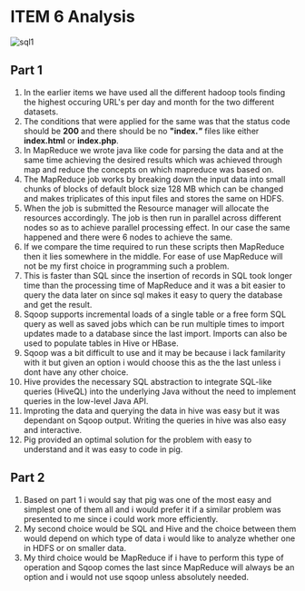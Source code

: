 # **ITEM 6 Analysis**
![sql1](https://github.com/illinoistech-itm/knaik3/blob/master/images/Screenshots/Week13/item6/1.JPG)
## Part 1
1. In the earlier items we have used all the different hadoop tools finding the highest occuring URL's per day and month for the two different datasets.
2. The conditions that were applied for the same was that the status code should be **200** and there should be no 
   **"index.*"*** files like either **index.html** or **index.php**.
3. In MapReduce we wrote java like code for parsing the data and at the same time achieving the desired results which was achieved through map and reduce the concepts on which mapreduce was based on.
4. The MapReduce job works by breaking down the input data into small chunks of blocks of default block size 128 MB which can be changed and makes triplicates of this input files and stores the same on HDFS.
5. When the job is submitted the Resource manager will allocate the resources accordingly. The job is then run in parallel across different nodes so as to achieve parallel processing effect. In our case the same happened and there were 6 nodes to achieve the same.
6. If we compare the time required to run these scripts then MapReduce then it lies somewhere in the middle. For ease of use MapReduce will not be my first choice in programming such a problem.
7. This is faster than SQL since the insertion of records in SQL took longer time than the processing time of MapReduce and it was a bit easier to query the data later on since sql makes it easy to query the database and get the result.
8. Sqoop supports incremental loads of a single table or a free form SQL query as well as saved jobs which can be run multiple times to import updates made to a database since the last import. Imports can also be used to populate tables in Hive or HBase.
9. Sqoop was a bit difficult to use and it may be because i lack familarity with it but given an option i would choose this as the the last unless i dont have any other choice.
10. Hive provides the necessary SQL abstraction to integrate SQL-like queries (HiveQL) into the underlying Java without the need to implement queries in the low-level Java API.
11. Improting the data and querying the data in hive was easy but it was dependant on Sqoop output. Writing the queries in hive was also easy and interactive.
12. Pig provided an optimal solution for the problem with easy to understand and it was easy to code in pig.

## Part 2
1. Based on part 1 i would say that pig was one of the most easy and simplest one of them all and i would prefer it if  a similar problem was presented to me since i could work more efficiently.
2. My second choice would be SQL and Hive and the choice between them would depend on which type of data i would like to analyze whether one in HDFS or on smaller data.
3. My third choice would be MapReduce if i have to perform this type of operation and Sqoop comes the last since MapReduce will always be an option and i would not use sqoop unless absolutely needed.


